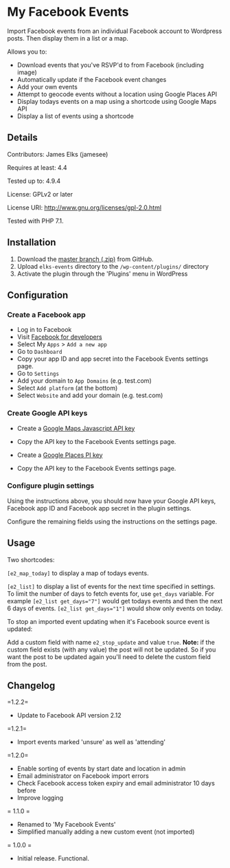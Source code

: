 # My Facebook Events
Import Facebook events from an individual Facebook account to Wordpress posts. Then display them in a list or a map.

Allows you to:
- Download events that you've RSVP'd to from Facebook (including image)
- Automatically update if the Facebook event changes
- Add your own events
- Attempt to geocode events without a location using Google Places API
- Display todays events on a map using a shortcode using Google Maps API
- Display a list of events using a shortcode


## Details

Contributors: James Elks (jamesee)

Requires at least: 4.4

Tested up to: 4.9.4

License: GPLv2 or later

License URI: http://www.gnu.org/licenses/gpl-2.0.html

Tested with PHP 7.1.


## Installation

1. Download the [master branch (.zip)](https://github.com/jameselks/my-facebook-events/archive/master.zip) from GitHub.
1. Upload `elks-events` directory to the `/wp-content/plugins/` directory
1. Activate the plugin through the 'Plugins' menu in WordPress

## Configuration

### Create a Facebook app

* Log in to Facebook
* Visit [Facebook for developers](https://developers.facebook.com/)
* Select My `Apps` > `Add a new app`
* Go to `Dashboard`
* Copy your app ID and app secret into the Facebook Events settings page.
* Go to `Settings`
* Add your domain to `App Domains` (e.g. test.com)
* Select `Add platform` (at the bottom)
* Select `Website` and add your domain (e.g. test.com)

### Create Google API keys

* Create a [Google Maps Javascript API key](https://developers.google.com/maps/documentation/javascript/get-api-key)
* Copy the API key to the Facebook Events settings page.

* Create a [Google Places PI key](https://developers.google.com/places/web-service/get-api-key#get_an_api_key)
* Copy the API key to the Facebook Events settings page.

### Configure plugin settings

Using the instructions above, you should now have your Google API keys, Facebook app ID and Facebook app secret in the plugin settings.

Configure the remaining fields using the instructions on the settings page.

## Usage

Two shortcodes:

`[e2_map_today]` to display a map of todays events.

`[e2_list]` to display a list of events for the next time specified in settings. To limit the number of days to fetch events for, use `get_days` variable. For example `[e2_list get_days="7"]` would get todays events and then the next 6 days of events. `[e2_list get_days="1"]` would show only events on today.

To stop an imported event updating when it's Facebook source event is updated:

Add a custom field with name `e2_stop_update` and value `true`. **Note:** if the custom field exists (with any value) the post will not be updated. So if you want the post to be updated again you'll need to delete the custom field from the post.

## Changelog

=1.2.2=
* Update to Facebook API version 2.12

=1.2.1=
* Import events marked 'unsure' as well as 'attending'

=1.2.0=
* Enable sorting of events by start date and location in admin
* Email administrator on Facebook import errors
* Check Facebook access token expiry and email administrator 10 days before
* Improve logging

= 1.1.0 =
* Renamed to 'My Facebook Events'
* Simplified manually adding a new custom event (not imported)

= 1.0.0 =
* Initial release. Functional.
